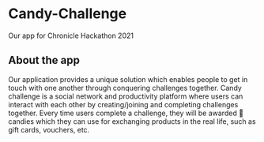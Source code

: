 # Candy-Challenge
Our app for Chronicle Hackathon 2021

## About the app
Our application provides a unique solution which enables people to get in touch with one another through conquering challenges together. Candy challenge is a social network and productivity platform where users can interact with each other by creating/joining and completing challenges together. Every time users complete a challenge, they will be awarded 🍭candies which they can use for exchanging products in the real life, such as gift cards, vouchers, etc.
